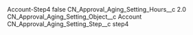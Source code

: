 <?xml version="1.0" encoding="UTF-8"?>
<CustomMetadata xmlns="http://soap.sforce.com/2006/04/metadata" xmlns:xsi="http://www.w3.org/2001/XMLSchema-instance" xmlns:xsd="http://www.w3.org/2001/XMLSchema">
    <label>Account-Step4</label>
    <protected>false</protected>
    <values>
        <field>CN_Approval_Aging_Setting_Hours__c</field>
        <value xsi:type="xsd:double">2.0</value>
    </values>
    <values>
        <field>CN_Approval_Aging_Setting_Object__c</field>
        <value xsi:type="xsd:string">Account</value>
    </values>
    <values>
        <field>CN_Approval_Aging_Setting_Step__c</field>
        <value xsi:type="xsd:string">step4</value>
    </values>
</CustomMetadata>
